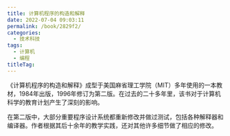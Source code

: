 ```yaml
---
title: 计算机程序的构造和解释
date: 2022-07-04 09:03:11
permalink: /book/2829f2/
categories:
  - 技术科技
tags:
  - 计算机
  - 编程
titleTag: 
---
```


《计算机程序的构造和解释》成型于美国麻省理工学院（MIT）多年使用的一本教材，1984年出版，1996年修订为第二版。在过去的二十多年里，该书对于计算机科学的教育计划产生了深刻的影响。

在第二版中，大部分重要程序设计系统都重新修改并做过测试，包括各种解释器和编译器。作者根据其后十余年的教学实践，还对其他许多细节做了相应的修改。

<!-- more -->

<BookShelf
album="https://cdn.staticaly.com/gh/jonsam-ng/image-hosting@master/oxygen-space/image.32y0f6nt8p20.webp"
:pages="492"
link="https://www.aliyundrive.com/s/TzW3W2s2bqe"
douban="https://book.douban.com/subject/1148282/"
author="[美] Harold Abelson / [美] Gerald Jay Sussman / [美] Julie Sussman"
publisher="机械工业出版社"
intro="本书曾是美国麻省理工学院计算机科学专业的入门课程教材之一，从理论上讲解计算机程序的创建、执行和研究。主要内容包括：构造过程抽象，构造数据抽象，模块化、对象和状态，元语言抽象，寄存器机器里的计算等。"
lang="中文"
/>
